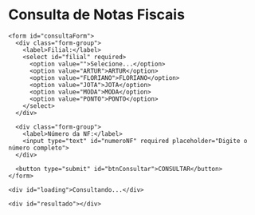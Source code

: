 <!DOCTYPE html>
<html>
<head>
  <base target="_top">
  <meta charset="UTF-8">
  <meta name="viewport" content="width=device-width, initial-scale=1.0">
  <title>Consulta de NF - Hering</title>
  <style>
    /* (Mantenha seus estilos existentes) */
  </style>
</head>
<body>
  <div class="container">
    <h1>Consulta de Notas Fiscais</h1>
    
    <form id="consultaForm">
      <div class="form-group">
        <label>Filial:</label>
        <select id="filial" required>
          <option value="">Selecione...</option>
          <option value="ARTUR">ARTUR</option>
          <option value="FLORIANO">FLORIANO</option>
          <option value="JOTA">JOTA</option>
          <option value="MODA">MODA</option>
          <option value="PONTO">PONTO</option>
        </select>
      </div>
      
      <div class="form-group">
        <label>Número da NF:</label>
        <input type="text" id="numeroNF" required placeholder="Digite o número completo">
      </div>
      
      <button type="submit" id="btnConsultar">CONSULTAR</button>
    </form>
    
    <div id="loading">Consultando...</div>
    
    <div id="resultado"></div>
  </div>

  <script>
    document.getElementById('consultaForm').addEventListener('submit', function(e) {
      e.preventDefault();
      
      const filial = document.getElementById('filial').value;
      const numeroNF = document.getElementById('numeroNF').value;
      const resultadoDiv = document.getElementById('resultado');
      const loadingDiv = document.getElementById('loading');
      const btn = document.getElementById('btnConsultar');
      
      // Validação frontend
      if (!filial || !numeroNF) {
        resultadoDiv.innerHTML = `<div class="error"><p>Preencha todos os campos!</p></div>`;
        resultadoDiv.style.display = 'block';
        return;
      }
      
      // Mostra loading
      resultadoDiv.style.display = 'none';
      loadingDiv.style.display = 'block';
      btn.disabled = true;
      
      // Envia dados como OBJETO
      google.script.run
        .withSuccessHandler(function(res) {
          loadingDiv.style.display = 'none';
          btn.disabled = false;
          
          if (!res.success) {
            resultadoDiv.innerHTML = `<div class="error"><p>${res.message}</p></div>`;
          } else if (res.encontrada) {
            resultadoDiv.innerHTML = `
              <div class="success">
                <h3>NF Encontrada</h3>
                <p><strong>Número:</strong> ${res.dados.numeroNF}</p>
                <p><strong>Data:</strong> ${res.dados.dataRecebimento}</p>
                <p><strong>Status:</strong> ${res.dados.status}</p>
              </div>
            `;
          } else {
            resultadoDiv.innerHTML = `<div class="warning"><p>${res.message}</p></div>`;
          }
          
          resultadoDiv.style.display = 'block';
        })
        .withFailureHandler(function(err) {
          loadingDiv.style.display = 'none';
          btn.disabled = false;
          resultadoDiv.innerHTML = `<div class="error"><p>Erro: ${err.message}</p></div>`;
          resultadoDiv.style.display = 'block';
        })
        .consultarNF({  // Envia como objeto
          filial: filial,
          numeroNF: numeroNF
        });
    });
  </script>
</body>
</html>
